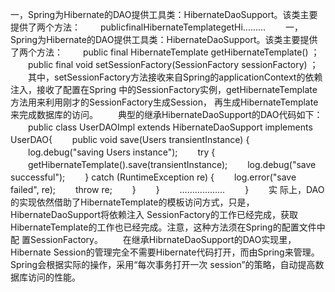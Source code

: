 一，Spring为Hibernate的DAO提供工具类：HibernateDaoSupport。该类主要提供了两个方法： 　　publicfinalHibernateTemplategetHi.........
　　一，Spring为Hibernate的DAO提供工具类：HibernateDaoSupport。该类主要提供了两个方法：
　　public final HibernateTemplate getHibernateTemplate() ；
　　public final void setSessionFactory(SessionFactory sessionFactory) ；
　　其中，setSessionFactory方法接收来自Spring的applicationContext的依赖注入，接收了配置在Spring 中的SessionFactory实例，getHibernateTemplate方法用来利用刚才的SessionFactory生成Session， 再生成HibernateTemplate来完成数据库的访问。
　　典型的继承HibernateDaoSupport的DAO代码如下：
　　public class UserDAOImpl extends HibernateDaoSupport implements UserDAO{
　　public void save(Users transientInstance) {
　　log.debug("saving Users instance");
　　try {
　　getHibernateTemplate().save(transientInstance);
　　log.debug("save successful");
　　} catch (RuntimeException re) {
　　log.error("save failed", re);
　　throw re;
　　}
　　}
　　………………
　　}
　　实 际上，DAO的实现依然借助了HibernateTemplate的模板访问方式，只是，HibernateDaoSupport将依赖注入 SessionFactory的工作已经完成，获取HibernateTemplate的工作也已经完成。注意，这种方法须在Spring的配置文件中配 置SessionFactory。
　　在继承HibrnateDaoSupport的DAO实现里，Hibernate Session的管理完全不需要Hibernate代码打开，而由Spring来管理。Spring会根据实际的操作，采用“每次事务打开一次 session”的策略，自动提高数据库访问的性能。